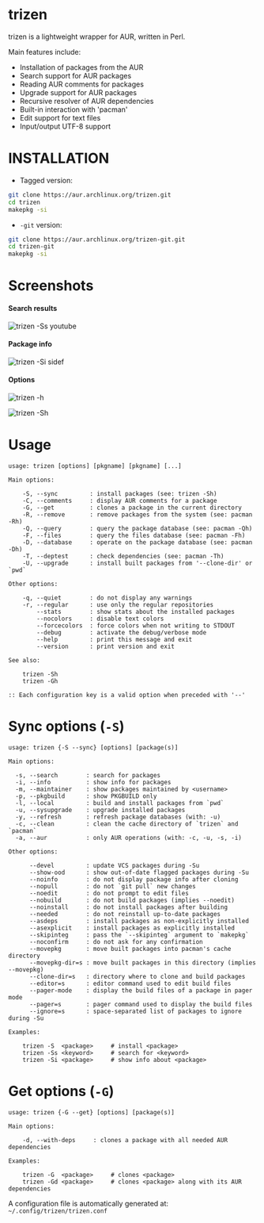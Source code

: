 trizen
======

trizen is a lightweight wrapper for AUR, written in Perl.

Main features include:

* Installation of packages from the AUR
* Search support for AUR packages
* Reading AUR comments for packages
* Upgrade support for AUR packages
* Recursive resolver of AUR dependencies
* Built-in interaction with 'pacman'
* Edit support for text files
* Input/output UTF-8 support

# INSTALLATION

* Tagged version:
```bash
git clone https://aur.archlinux.org/trizen.git
cd trizen
makepkg -si
```

* `-git` version:

```bash
git clone https://aur.archlinux.org/trizen-git.git
cd trizen-git
makepkg -si
```

# Screenshots

#### Search results

![trizen -Ss youtube](https://user-images.githubusercontent.com/614513/32417050-f5e5a310-c25b-11e7-8598-056431ce9a1d.png)

#### Package info

![trizen -Si sidef](https://user-images.githubusercontent.com/614513/32417040-d137a68a-c25b-11e7-89f3-362b084b8873.png)

#### Options

![trizen -h](https://user-images.githubusercontent.com/614513/34314381-d7e4df12-e77b-11e7-84f3-322444c17824.png)

![trizen -Sh](https://user-images.githubusercontent.com/614513/34314382-d98a810a-e77b-11e7-9df0-64af9f5f3633.png)

# Usage

```
usage: trizen [options] [pkgname] [pkgname] [...]

Main options:

    -S, --sync         : install packages (see: trizen -Sh)
    -C, --comments     : display AUR comments for a package
    -G, --get          : clones a package in the current directory
    -R, --remove       : remove packages from the system (see: pacman -Rh)
    -Q, --query        : query the package database (see: pacman -Qh)
    -F, --files        : query the files database (see: pacman -Fh)
    -D, --database     : operate on the package database (see: pacman -Dh)
    -T, --deptest      : check dependencies (see: pacman -Th)
    -U, --upgrade      : install built packages from '--clone-dir' or `pwd`

Other options:

    -q, --quiet        : do not display any warnings
    -r, --regular      : use only the regular repositories
        --stats        : show stats about the installed packages
        --nocolors     : disable text colors
        --forcecolors  : force colors when not writing to STDOUT
        --debug        : activate the debug/verbose mode
        --help         : print this message and exit
        --version      : print version and exit

See also:

    trizen -Sh
    trizen -Gh

:: Each configuration key is a valid option when preceded with '--'
```

# Sync options (`-S`)

```
usage: trizen {-S --sync} [options] [package(s)]

Main options:

  -s, --search        : search for packages
  -i, --info          : show info for packages
  -m, --maintainer    : show packages maintained by <username>
  -p, --pkgbuild      : show PKGBUILD only
  -l, --local         : build and install packages from `pwd`
  -u, --sysupgrade    : upgrade installed packages
  -y, --refresh       : refresh package databases (with: -u)
  -c, --clean         : clean the cache directory of `trizen` and `pacman`
  -a, --aur           : only AUR operations (with: -c, -u, -s, -i)

Other options:

      --devel         : update VCS packages during -Su
      --show-ood      : show out-of-date flagged packages during -Su
      --noinfo        : do not display package info after cloning
      --nopull        : do not `git pull` new changes
      --noedit        : do not prompt to edit files
      --nobuild       : do not build packages (implies --noedit)
      --noinstall     : do not install packages after building
      --needed        : do not reinstall up-to-date packages
      --asdeps        : install packages as non-explicitly installed
      --asexplicit    : install packages as explicitly installed
      --skipinteg     : pass the `--skipinteg` argument to `makepkg`
      --noconfirm     : do not ask for any confirmation
      --movepkg       : move built packages into pacman's cache directory
      --movepkg-dir=s : move built packages in this directory (implies --movepkg)
      --clone-dir=s   : directory where to clone and build packages
      --editor=s      : editor command used to edit build files
      --pager-mode    : display the build files of a package in pager mode
      --pager=s       : pager command used to display the build files
      --ignore=s      : space-separated list of packages to ignore during -Su

Examples:

    trizen -S  <package>     # install <package>
    trizen -Ss <keyword>     # search for <keyword>
    trizen -Si <package>     # show info about <package>
```

# Get options (`-G`)

```
usage: trizen {-G --get} [options] [package(s)]

Main options:

    -d, --with-deps     : clones a package with all needed AUR dependencies

Examples:

    trizen -G  <package>     # clones <package>
    trizen -Gd <package>     # clones <package> along with its AUR dependencies
```

A configuration file is automatically generated at: `~/.config/trizen/trizen.conf`
